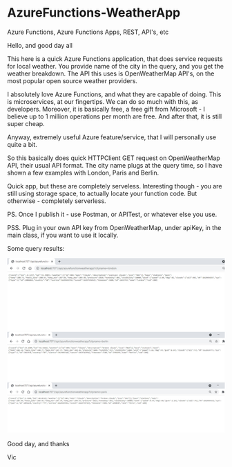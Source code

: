 # AzureFunctions-WeatherApp
Azure Functions, Azure Functions Apps, REST, API's, etc

Hello, and good day all

This here is a quick Azure Functions application, that does service requests for local weather. You provide name of the city in the query, and you get the weather breakdown. The API this uses is OpenWeatherMap API's, on the most popular open source weather providers.

I absolutely love Azure Functions, and what they are capable of doing. This is microservices, at our fingertips. We can do so much with this, as developers. Moreover, it is basically free, a free gift from Microsoft - I believe up to 1 million operations per month are free. And after that, it is still super cheap.

Anyway, extremely useful Azure feature/service, that I will personally use quite a bit.

So this basically does quick HTTPClient GET request on OpenWeatherMap API, their usual API format. The city name plugs at the query time, so I have shown a few examples with London, Paris and Berlin.

Quick app, but these are completely serveless. Interesting though - you are still using storage space, to actually locate your function code. But otherwise - completely serverless.

PS. Once I publish it - use Postman, or APITest, or whatever else you use.

PSS. Plug in your own API key from OpenWeatherMap, under apiKey, in the main class, if you want to use it locally.

Some query results:

![alt text](https://github.com/VBukowsky81/AzureFunctions-WeatherApp/blob/master/Other/London.jpg)
![alt text](https://github.com/VBukowsky81/AzureFunctions-WeatherApp/blob/master/Other/Berlin.jpg)
![alt text](https://github.com/VBukowsky81/AzureFunctions-WeatherApp/blob/master/Other/Paris.jpg)

Good day, and thanks

Vic
